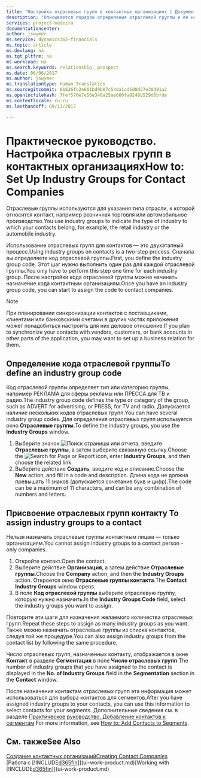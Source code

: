 ```yaml
---
title: "Настройка отраслевых групп в контактных организациях | Документы Майкрософт"
description: "Описывается порядок определения отраслевой группы и ее назначения контактной организации, например в сфере розничной торговли или автомобильной промышленности."
services: project-madeira
documentationcenter: 
author: jswymer
ms.service: dynamics365-financials
ms.topic: article
ms.devlang: na
ms.tgt_pltfrm: na
ms.workload: na
ms.search.keywords: relationship, prospect
ms.date: 06/06/2017
ms.author: jswymer
ms.translationtype: Human Translation
ms.sourcegitcommit: 81636fc2e661bd9b07c54da1cd5d0d27e30d01a2
ms.openlocfilehash: 7fef570e7e56e348a25ae660fa9248b529d0bfde
ms.contentlocale: ru-ru
ms.lasthandoff: 09/11/2017

---
```

# <a name="how-to-set-up-industry-groups-for-contact-companies"></a><span data-ttu-id="769f0-103">Практическое руководство. Настройка отраслевых групп в контактных организациях</span><span class="sxs-lookup"><span data-stu-id="769f0-103">How to: Set Up Industry Groups for Contact Companies</span></span>
<span data-ttu-id="769f0-104">Отраслевые группы используются для указания типа отрасли, к которой относится контакт, например розничная торговля или автомобильное производство.</span><span class="sxs-lookup"><span data-stu-id="769f0-104">You use industry groups to indicate the type of industry to which your contacts belong, for example, the retail industry or the automobile industry.</span></span>

<span data-ttu-id="769f0-105">Использование отраслевых групп для контактов — это двухэтапный процесс.</span><span class="sxs-lookup"><span data-stu-id="769f0-105">Using industry groups on contacts is a two-step process.</span></span> <span data-ttu-id="769f0-106">Сначала вы определяете код отраслевой группы.</span><span class="sxs-lookup"><span data-stu-id="769f0-106">First, you define the industry group code.</span></span> <span data-ttu-id="769f0-107">Этот шаг нужно выполнить один раз для каждой отраслевой группы.</span><span class="sxs-lookup"><span data-stu-id="769f0-107">You only have to perform this step one time for each industry group.</span></span> <span data-ttu-id="769f0-108">После настройки кода отраслевой группы можно начинать назначение кода контактным организациям.</span><span class="sxs-lookup"><span data-stu-id="769f0-108">Once you have an industry group code, you can start to assign the code to contact companies.</span></span>

> [!NOTE]  
>   <span data-ttu-id="769f0-109">При планировании синхронизации контактов с поставщиками, клиентами или банковскими счетами в других частях приложения может понадобиться настроить для них деловое отношение.</span><span class="sxs-lookup"><span data-stu-id="769f0-109">If you plan to synchronize your contacts with vendors, customers, or bank accounts in other parts of the application, you may want to set up a business relation for them.</span></span>

## <a name="to-define-an-industry-group-code"></a><span data-ttu-id="769f0-110">Определение кода отраслевой группы</span><span class="sxs-lookup"><span data-stu-id="769f0-110">To define an industry group code</span></span>
<span data-ttu-id="769f0-111">Код отраслевой группы определяет тип или категорию группы, например РЕКЛАМА для сферы рекламы или ПРЕССА для ТВ и радио.</span><span class="sxs-lookup"><span data-stu-id="769f0-111">The industry group code defines the type or category of the group, such as ADVERT for advertising, or PRESS, for TV and radio.</span></span> <span data-ttu-id="769f0-112">Допускается наличие нескольких кодов отраслевых групп.</span><span class="sxs-lookup"><span data-stu-id="769f0-112">You can have several industry group codes.</span></span> <span data-ttu-id="769f0-113">Для определения отраслевых групп используется окно **Отраслевые группы**.</span><span class="sxs-lookup"><span data-stu-id="769f0-113">To define the industry groups, you use the **Industry Groups** window.</span></span>

1. <span data-ttu-id="769f0-114">Выберите значок ![Поиск страницы или отчета](media/ui-search/search_small.png "Значок поиска страницы или отчета"), введите **Отраслевые группы**, а затем выберите связанную ссылку.</span><span class="sxs-lookup"><span data-stu-id="769f0-114">Choose the ![Search for Page or Report](media/ui-search/search_small.png "Search for Page or Report icon") icon, enter **Industry Groups**, and then choose the related link.</span></span>
2. <span data-ttu-id="769f0-115">Выберите действие **Создать**, введите код и описание.</span><span class="sxs-lookup"><span data-stu-id="769f0-115">Choose the **New** action, and fill in a code and description.</span></span> <span data-ttu-id="769f0-116">Длина кода не должна превышать 11 знаков (допускается сочетание букв и цифр).</span><span class="sxs-lookup"><span data-stu-id="769f0-116">The code can be a maximum of 11 characters, and can be any combination of numbers and letters.</span></span>

## <span data-ttu-id="769f0-117"><a name="AssignIndustryGroupContact"></a> Присвоение отраслевых групп контакту</span><span class="sxs-lookup"><span data-stu-id="769f0-117"><a name="AssignIndustryGroupContact"></a> To assign industry groups to a contact</span></span>
<span data-ttu-id="769f0-118">Нельзя назначать отраслевые группы контактным лицам — только организациям.</span><span class="sxs-lookup"><span data-stu-id="769f0-118">You cannot assign industry groups to a contact person - only companies.</span></span>

1. <span data-ttu-id="769f0-119">Откройте контакт.</span><span class="sxs-lookup"><span data-stu-id="769f0-119">Open the contact.</span></span>
2. <span data-ttu-id="769f0-120">Выберите действие **Организация**, а затем действие **Отраслевые группы**.</span><span class="sxs-lookup"><span data-stu-id="769f0-120">Choose the **Company** action, and then the **Industry Groups** action.</span></span> <span data-ttu-id="769f0-121">Откроется окно **Отраслевые группы контакта**.</span><span class="sxs-lookup"><span data-stu-id="769f0-121">The **Contact Industry Groups** window opens.</span></span>
3. <span data-ttu-id="769f0-122">В поле **Код отраслевой группы** выберите отраслевую группу, которую нужно назначить.</span><span class="sxs-lookup"><span data-stu-id="769f0-122">In the **Industry Groups Code** field, select the industry groups you want to assign.</span></span>

<span data-ttu-id="769f0-123">Повторите эти шаги для назначения желаемого количества отраслевых групп.</span><span class="sxs-lookup"><span data-stu-id="769f0-123">Repeat these steps to assign as many industry groups as you want.</span></span> <span data-ttu-id="769f0-124">Также можно назначать отраслевые группы из списка контактов, следуя той же процедуре.</span><span class="sxs-lookup"><span data-stu-id="769f0-124">You can also assign industry groups from the contact list by following the same procedure.</span></span>

<span data-ttu-id="769f0-125">Число отраслевых групп, назначенных контакту, отображается в окне **Контакт** в разделе **Сегментация** в поле **Число отраслевых групп**.</span><span class="sxs-lookup"><span data-stu-id="769f0-125">The number of industry groups that you have assigned to the contact is displayed in the **No. of Industry Groups** field in the **Segmentation** section in the **Contact** window.</span></span>

<span data-ttu-id="769f0-126">После назначения контактам отраслевых групп эта информация может использоваться для выбора контактов для сегментов.</span><span class="sxs-lookup"><span data-stu-id="769f0-126">After you have assigned industry groups to your contacts, you can use this information to select contacts for your segments.</span></span> <span data-ttu-id="769f0-127">Дополнительные сведения см. в разделе [Практическое руководство. Добавление контактов к сегментам](marketing-add-contact-segment.md).</span><span class="sxs-lookup"><span data-stu-id="769f0-127">For more information, see [How to: Add Contacts to Segments](marketing-add-contact-segment.md).</span></span>

## <a name="see-also"></a><span data-ttu-id="769f0-128">См. также</span><span class="sxs-lookup"><span data-stu-id="769f0-128">See Also</span></span>
[<span data-ttu-id="769f0-129">Создание контактных организаций</span><span class="sxs-lookup"><span data-stu-id="769f0-129">Creating Contact Companies</span></span>](marketing-create-contact-companies.md)  
<span data-ttu-id="769f0-130">[Работа с [!INCLUDE[d365fin](includes/d365fin_md.md)]](ui-work-product.md)</span><span class="sxs-lookup"><span data-stu-id="769f0-130">[Working with [!INCLUDE[d365fin](includes/d365fin_md.md)]](ui-work-product.md)</span></span>

